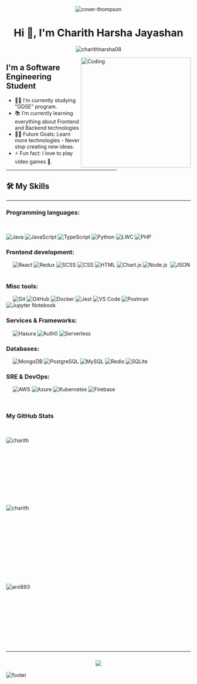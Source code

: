 <!--
![Chrome Dino](https://mir-s3-cdn-cf.behance.net/project_modules/max_1200/4ff07986208593.5d9a654e92f36.gif)
-->
<div style="text-align: center;">
  <img src="https://github.com/user-attachments/assets/ff49f86e-47ed-41f2-bab3-709924145d29" alt="cover-thompson">
</div>



<h1 align="center">Hi 👋, I'm Charith Harsha Jayashan</h1>



<p align="center"> <img src="https://komarev.com/ghpvc/?username=charithharsha08&label=Profile%20views&color=0e75b6&style=flat" alt="charithharsha08" /> </p>

<!--
<p align = "center">
	<img src = "https://github.com/7oSkaaa/7oSkaaa/blob/output/github-contribution-grid-snake.svg?" alt = "Snake Game"/>
</p>
-->

<img align="right" alt="Coding" width="300" src="https://i.pinimg.com/originals/81/17/8b/81178b47a8598f0c81c4799f2cdd4057.gif">

## I'm a Software Engineering Student  

- 👨‍💻 I’m currently studying "GDSE" program.
- 📚 I’m currently learning everything about Frontend and Backend technologies 
- 💪🏼 Future Goals: Learn more technologies - Never stop creating new ideas.
- ⚡ Fun fact: I love to play video games 🎱.

<hr width="60%" >


## 🛠️ My Skills
-------------------
### Programming languages:
&emsp;

![Java](https://img.shields.io/badge/-Java-000?&logo=Java)
![JavaScript](https://img.shields.io/badge/-JavaScript-000?&logo=JavaScript)
![TypeScript](https://img.shields.io/badge/-TypeScript-000?&logo=TypeScript&logoColor=007ACC)
![Python](https://img.shields.io/badge/-Python-000?&logo=Python)
![LWC](https://img.shields.io/badge/-LWC-000?&logo=Salesforce)
![PHP](https://img.shields.io/badge/-PHP-000?&logo=PHP)

### Frontend development:
&emsp;
![React](https://img.shields.io/badge/-React-000?&logo=React)
![Redux](https://img.shields.io/badge/-Redux-000?&logo=Redux)
![SCSS](https://img.shields.io/badge/-SCSS-000?&logo=Sass)
![CSS](https://img.shields.io/badge/-CSS-000?&logo=CSS3)
![HTML](https://img.shields.io/badge/-HTML-000?&logo=HTML5)
![Chart.js](https://img.shields.io/badge/-Chart.js-000?&logo=Chart.js)
![Node.js](https://img.shields.io/badge/-Node.js-05122A?style=flat&logo=node.js&logoColor=339933)&nbsp;
![JSON](https://img.shields.io/badge/-JSON-05122A?style=flat&logo=json&logoColor=000000)&nbsp;

### Misc tools:
&emsp;
![Git](https://img.shields.io/badge/-Git-000?&logo=Git)
![GitHub](https://img.shields.io/badge/-GitHub-000?&logo=GitHub)
![Docker](https://img.shields.io/badge/-Docker-000?&logo=Docker)
![Jest](https://img.shields.io/badge/-Jest-000?&logo=Jest)
![VS Code](https://img.shields.io/badge/-VS%20Code-000?&logo=Visual-Studio-Code)
![Postman](https://img.shields.io/badge/-Postman-000?&logo=Postman)
![Jupyter Notebook](https://img.shields.io/badge/-Jupyter%20Notebook-05122A?style=flat&logo=jupyter&logoColor=F37626)&nbsp;


### Services & Frameworks: 
&emsp;
![Hasura](https://img.shields.io/badge/-Hasura-000?&logo=Hasura)
![Auth0](https://img.shields.io/badge/-Auth0-000?&logo=Auth0)
![Serverless](https://img.shields.io/badge/-Serverless-000?&logo=Serverless)


### Databases:
&emsp;
![MongoDB](https://img.shields.io/badge/-MongoDB-000?&logo=MongoDB)
![PostgreSQL](https://img.shields.io/badge/-PostgreSQL-000?&logo=PostgreSQL)
![MySQL](https://img.shields.io/badge/-MySQL-000?&logo=MySQL)
![Redis](https://img.shields.io/badge/-Redis-000?&logo=Redis)
![SQLite](https://img.shields.io/badge/-SQLite-000?&logo=SQLite)

### SRE & DevOps:
&emsp;
![AWS](https://img.shields.io/badge/-AWS-000?&logo=Amazon-AWS)
![Azure](https://img.shields.io/badge/-Azure-000?&logo=Microsoft-Azure)
![Kubernetes](https://img.shields.io/badge/-Kubernetes-000?&logo=Kubernetes)
![Firebase](https://img.shields.io/badge/-Firebase-05122A?style=flat&logo=firebase&logoColor=FFCA28)&nbsp;




&emsp;


<h3>My GitHub Stats</h3>
<br>


<p><img align="left" src="https://github-readme-stats.vercel.app/api/top-langs?username=charithharsha08&show_icons=true&theme=dark&locale=en&layout=compact" alt="charith" /></p>

<br><br><br><br><br><br><br><br><br><br>

<p>&nbsp;<img align="left" src="https://github-readme-stats.vercel.app/api?username=charithharsha08&show_icons=true&theme=dark&locale=en" alt="charith" /></p>
<br><br><br><br><br><br><br><br><br><br>

<p><img align="left" src="https://github-readme-streak-stats.herokuapp.com/?user=charithharsha08&theme=dark" alt="anii693" /></p>
<br><br><br><br><br><br><br><br><br><br>
<hr width="100%" >

<h3 align="center">
  <img src="https://readme-typing-svg.herokuapp.com/?font=Righteous&size=25&center=true&vCenter=true&width=500&height=70&duration=4000&lines=Thanks+for+visiting!+✌️;+Shoot+me+a+message+on+Instagram!+👾">
</h3>

![footer](https://github.com/JayantGoel001/JayantGoel001/blob/master/WEBP/footer.webp)
